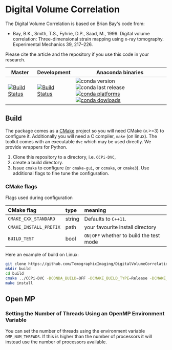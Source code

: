 # Digital Volume Correlation
The Digital Volume Correlation is based on Brian Bay's code from:
* Bay, B.K., Smith, T.S., Fyhrie, D.P., Saad, M., 1999. Digital volume correlation: Three-dimensional strain mapping using x-ray tomography. Experimental Mechanics 39, 217–226.

Please cite the article and the repository if you use this code in your research.


| Master | Development | Anaconda binaries |
|--------|-------------|-------------------|
| [![Build Status](https://github.com/TomographicImaging/DigitalVolumeCorrelation/actions/workflows/conda_build_and_publish.yml/badge.svg?branch=master)](https://github.com/TomographicImaging/DigitalVolumeCorrelation/actions/workflows/conda_build_and_publish.yml) | [![Build Status](https://github.com/TomographicImaging/DigitalVolumeCorrelation/actions/workflows/conda_build_and_publish.yml/badge.svg)](https://github.com/TomographicImaging/DigitalVolumeCorrelation/actions/workflows/conda_build_and_publish.yml) | ![conda version](https://anaconda.org/ccpi/ccpi-dvc/badges/version.svg) ![conda last release](https://anaconda.org/ccpi/ccpi-dvc/badges/latest_release_date.svg) [![conda platforms](https://anaconda.org/ccpi/ccpi-dvc/badges/platforms.svg) ![conda dowloads](https://anaconda.org/ccpi/ccpi-dvc/badges/downloads.svg)](https://anaconda.org/ccpi/ccpi-dvc) |

## Build

The package comes as a [CMake](https://cmake.org) project so you will need CMake (v.>=3) to configure it. Additionally you will need a C compiler, `make` (on linux). The toolkit comes with an executable `dvc` which may be used directly. We provide wrappers for Python.

1. Clone this repository to a directory, i.e. `CCPi-DVC`,
2. create a build directory.
3. Issue `cmake` to configure (or `cmake-gui`, or `ccmake`, or `cmake3`). Use additional flags to fine tune the configuration.

### CMake flags
Flags used during configuration

| CMake flag | type | meaning |
|:---|:----|:----|
| `CMAKE_CXX_STANDARD` | string | Defaults to `C++11`.
| `CMAKE_INSTALL_PREFIX` | path | your favourite install directory |
|`BUILD_TEST` | bool | `ON\|OFF` whether to build the test mode|

Here an example of build on Linux:

```bash
git clone https://github.com/TomographicImaging/DigitalVolumeCorrelation
mkdir build
cd build
cmake ../CCPi-DVC -DCONDA_BUILD=OFF -DCMAKE_BUILD_TYPE=Release -DCMAKE_INSTALL_PREFIX=<your favourite install directory>
make install
```

## Open MP

### Setting the Number of Threads Using an OpenMP Environment Variable
You can set the number of threads using the environment variable `OMP_NUM_THREADS`. If this is higher than the number of processors it will instead use the number of processors available.
